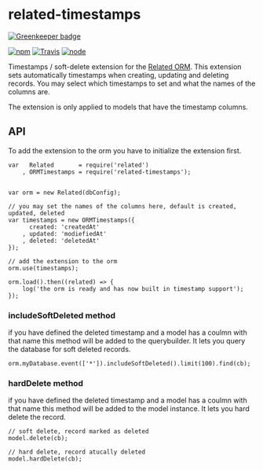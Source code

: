 # related-timestamps

[![Greenkeeper badge](https://badges.greenkeeper.io/eventEmitter/related-timestamps.svg)](https://greenkeeper.io/)

[![npm](https://img.shields.io/npm/dm/related-timestamps.svg?style=flat-square)](https://www.npmjs.com/package/related-timestamps)
[![Travis](https://img.shields.io/travis/eventEmitter/related-timestamps.svg?style=flat-square)](https://travis-ci.org/eventEmitter/related-timestamps)
[![node](https://img.shields.io/node/v/related-timestamps.svg?style=flat-square)](https://nodejs.org/)


Timestamps / soft-delete extension for the [Related ORM](https://www.npmjs.com/package/related). This extension sets automatically timestamps when creating, updating and deleting records. 
You may select which timestamps to set and what the names of the columns are.

The extension is only applied to models that have the timestamp columns.

## API

To add the extension to the orm you have to initialize the extension first.
    
    var   Related       = require('related')
        , ORMTimestamps = require('related-timestamps');


    var orm = new Related(dbConfig);

    // you may set the names of the columns here, default is created, updated, deleted
    var timestamps = new ORMTimestamps({
          created: 'createdAt'
        , updated: 'modiefiedAt'
        , deleted: 'deletedAt'
    });

    // add the extension to the orm
    orm.use(timestamps);

    orm.load().then((related) => {
        log('the orm is ready and has now built in timestamp support');
    });


### includeSoftDeleted method

if you have defined the deleted timestamp and a model has a coulmn with that name 
this method will be added to the querybuilder. It lets you query the database for 
soft deleted records.

    orm.myDatabase.event(['*']).includeSoftDeleted().limit(100).find(cb);



### hardDelete method

if you have defined the deleted timestamp and a model has a coulmn with that name 
this method will be added to the model instance. It lets you hard delete the record.
    
    // soft delete, record marked as deleted
    model.delete(cb);

    // hard delete, record atucally deleted
    model.hardDelete(cb);